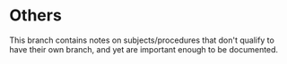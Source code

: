 # Others

This branch contains notes on subjects/procedures that don't qualify to have their own branch, and yet are important enough to be documented.

